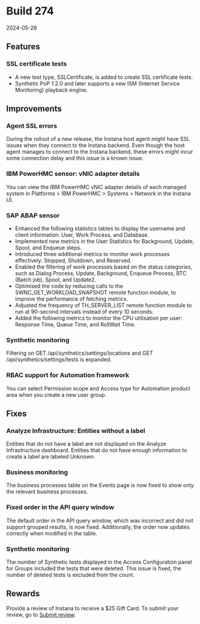 # Build 274

2024-05-28

## Features

### SSL certificate tests
- A new test type, SSLCertificate, is added to create SSL certificate tests. 
- Synthetic PoP 1.2.0 and later supports a new ISM (Internet Service Monitoring) playback engine.

## Improvements

### Agent SSL errors
During the rollout of a new release, the Instana host agent might have SSL issues when they connect to the Instana backend. Even though the host agent manages to connect to the Instana backend, these errors might incur some connection delay and this issue is a known issue.

### IBM PowerHMC sensor: vNIC adapter details
You can view the IBM PowerHMC vNIC adapter details of each managed system in Platforms > IBM PowerHMC > Systems > Network in the Instana UI. 

### SAP ABAP sensor
- Enhanced the following statistics tables to display the username and client information: User, Work Process, and Database.
- Implemented new metrics in the User Statistics for Background, Update, Spool, and Enqueue steps.
- Introduced three additional metrics to monitor work processes effectively: Stopped, Shutdown, and Reserved.
- Enabled the filtering of work processes based on the status categories, such as Dialog Process, Update, Background, Enqueue Process, BTC (Batch job), Spool, and Update2.
- Optimised the code by reducing calls to the SWNC_GET_WORKLOAD_SNAPSHOT remote function module, to improve the performance of fetching metrics.
- Adjusted the frequency of TH_SERVER_LIST remote function module to run at 90-second intervals instead of every 10 seconds.
- Added the following metrics to monitor the CPU utilisation per user: Response Time, Queue Time, and RollWait Time.

### Synthetic monitoring
Filtering on GET /api/synthetics/settings/locations and GET /api/synthetics/settings/tests is expanded. 

### RBAC support for Automation framework
You can select Permission scope and Access type for Automation product area when you create a new user group. 

## Fixes

### Analyze Infrastructure: Entities without a label
Entities that do not have a label are not displayed on the Analyze Infrastructure dashboard. Entities that do not have enough information to create a label are labeled Unknown.

### Business monitoring
The business processes table on the Events page is now fixed to show only the relevant business processes.

### Fixed order in the API query window
The default order in the API query window, which was incorrect and did not support grouped results, is now fixed. Additionally, the order now updates correctly when modified in the table.

### Synthetic monitoring
The number of Synthetic tests displayed in the Access Configuration panel for Groups included the tests that were deleted. This issue is fixed, the number of deleted tests is excluded from the count.

## Rewards
Provide a review of Instana to receive a $25 Gift Card. To submit your review, go to [Submit review](https://www.g2.com/contributor/instana-an-ibm-company-25-usd-2-reward-link?secure%5Bpage_id%5D=instana-an-ibm-company-25-usd-2-reward-link&secure%5Brewards%5D=true&secure%5Btoken%5D=5f61c4680c043dd462ee268a2e95504e1cec47c239f634889f1a86908d965fa1&utm_source=ibm&utm_medium=CSA&utm_campaign=email).

